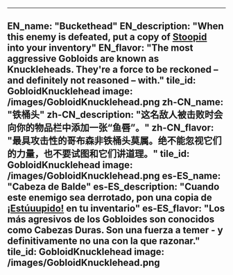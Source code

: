 ---

EN_name: "Buckethead"
EN_description: "When this enemy is defeated, put a copy of <a href = '../en/abilities#Stupidity'>Stoopid</a> into your inventory"
EN_flavor: "The most aggressive Gobloids are known as Knuckleheads. They're a force to be reckoned – and definitely not reasoned – with."
tile_id: GobloidKnucklehead
image: /images/GobloidKnucklehead.png
zh-CN_name: "铁桶头"
zh-CN_description: "这名敌人被击败时会向你的物品栏中添加一张“鱼唇”。"
zh-CN_flavor: "最具攻击性的哥布森非铁桶头莫属。绝不能忽视它们的力量，也不要试图和它们讲道理。"
tile_id: GobloidKnucklehead
image: /images/GobloidKnucklehead.png
es-ES_name: "Cabeza de Balde"
es-ES_description: "Cuando este enemigo sea derrotado, pon una copia de <a href = '../es_es/abilities#Stupidity'>¡Estúuupido!</a> en tu inventario"
es-ES_flavor: "Los más agresivos de los Gobloides son conocidos como Cabezas Duras. Son una fuerza a temer - y definitivamente no una con la que razonar."
tile_id: GobloidKnucklehead
image: /images/GobloidKnucklehead.png
---